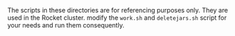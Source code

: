 The scripts in these directories are for referencing purposes
only. They are used in the Rocket cluster. modify the 
`work.sh` and `deletejars.sh` script for your needs
and run them consequently.